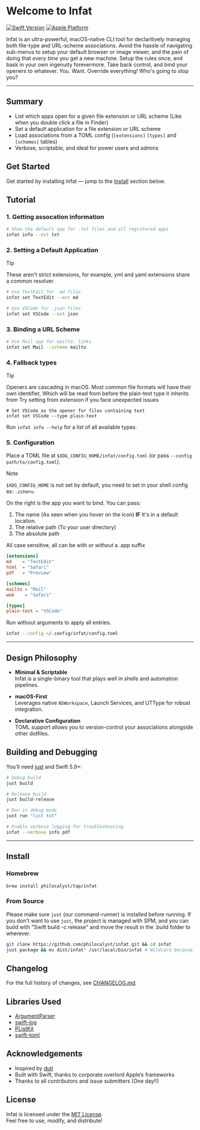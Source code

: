 # Welcome to Infat

[![Swift Version](https://badgen.net/static/Swift/5.9/orange)](https://swift.org)
[![Apple Platform](https://badgen.net/badge/icon/macOS%2013+?icon=apple&label)](https://developer.apple.com/macOS)

Infat is an ultra-powerful, macOS-native CLI tool for declaritively managing both file-type and URL-scheme associations. Avoid the hassle of navigating sub-menus to setup your default browser or image viewer, and the pain of doing that *every time* you get a new machine. Setup the rules once, and bask in your own ingenuity forevermore. Take back control, and bind your openers to whatever. You. Want. Override everything! Who's going to stop you?

---

## Summary

- List which apps open for a given file extension or URL scheme (Like when you double click a file in Finder)
- Set a default application for a file extension or URL scheme  
- Load associations from a TOML config (`[extensions]` `[types]` and `[schemes]` tables)  
- Verbose, scriptable, and ideal for power users and admins  

## Get Started

Get started by installing Infat — jump to the [Install](#install) section below.

## Tutorial

### 1. Getting assocation information

```bash
# Show the default app for .txt files and all registered apps
infat info --ext txt
```

### 2. Setting a Default Application
> [!TIP]
> These aren't strict extensions, for example, yml and yaml extensions share a common resolver.

```bash
# Use TextEdit for .md files
infat set TextEdit --ext md

# Use VSCode for .json files
infat set VSCode --ext json
```

### 3. Binding a URL Scheme

```bash
# Use Mail.app for mailto: links
infat set Mail --scheme mailto
```

### 4. Fallback types

> [!TIP]
> Openers are cascading in macOS. Most common file formats will have their own identifier,
> Which will be read from before the plain-text type it inherits from
> Try setting from extension if you face unexpected issues

```shell
# Set VSCode as the opener for files containing text
infat set VSCode --type plain-text
```

Run `infat info --help` for a list of all available types.


### 5. Configuration

Place a TOML file at `$XDG_CONFIG_HOME/infat/config.toml` (or pass `--config path/to/config.toml`). 

> [!NOTE] 
> `$XDG_CONFIG_HOME` is not set by default, you need to set in your shell config ex: `.zshenv`.

On the right is the app you want to bind. You can pass:
1. The name (As seen when you hover on the icon) **IF** It's in a default location.
2. The relative path (To your user directory)
3. The absolute path

All case sensitive, all can be with or without a .app suffix

```toml
[extensions]
md    = "TextEdit"
html  = "Safari"
pdf   = "Preview"

[schemes]
mailto = "Mail"
web    = "Safari"

[types]
plain-text = "VSCode"
```

Run without arguments to apply all entries.

```bash
infat --config ~/.config/infat/config.toml
```

---

## Design Philosophy

- **Minimal & Scriptable**  
  Infat is a single-binary tool that plays well in shells and automation pipelines.

- **macOS-First**  
  Leverages native `NSWorkspace`, Launch Services, and UTType for robust integration.

- **Declarative Configuration**  
  TOML support allows you to version-control your associations alongside other dotfiles.

## Building and Debugging

You’ll need [just](https://github.com/casey/just) and Swift 5.9+:

```bash
# Debug build
just build

# Release build
just build-release

# Run in debug mode
just run "list txt"

# Enable verbose logging for troubleshooting
infat --verbose info pdf
```

---

## Install

### Homebrew

```bash
brew install philocalyst/tap/infat
```

### From Source

Please make sure `just` (our command-runner) is installed before running. If you don't want to use `just`, the project is managed with SPM, and you can build with "Swift build -c release" and move the result in the .build folder to wherever. 
```bash
git clone https://github.com/philocalyst/infat.git && cd infat
just package && mv dist/infat* /usr/local/bin/infat # Wildcard because output name includes platform
```

## Changelog

For the full history of changes, see [CHANGELOG.md](CHANGELOG.md).

## Libraries Used

- [ArgumentParser](https://github.com/apple/swift-argument-parser)  
- [swift-log](https://github.com/apple/swift-log)  
- [PListKit](https://github.com/orchetect/PListKit)  
- [swift-toml](https://github.com/jdfergason/swift-toml)  

## Acknowledgements

- Inspired by [duti](https://github.com/moretension/duti)  
- Built with Swift, thanks to corporate overlord Apple’s frameworks  
- Thanks to all contributors and issue submitters (One day!!)

## License

Infat is licensed under the [MIT License](LICENSE).  
Feel free to use, modify, and distribute!
